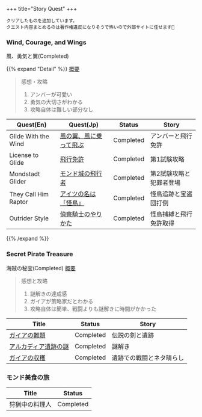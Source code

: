 +++
title="Story Quest"
+++

```
クリアしたものを追加しています。  
クエスト内容まとめるのは著作権違反になりそうで怖いので外部サイトに任せます🤪  
```

### Wind, Courage, and Wings
風、勇気と翼(Completed)

{{% expand "Detail" %}}
[概要](https://genshin-impact.fandom.com/ja/wiki/%E9%A2%A8%E3%80%81%E5%8B%87%E6%B0%97%E3%81%A8%E7%BF%BC)

> 感想・攻略  
> 1. アンバーが可愛い
> 2. 勇気の大切さがわかる
> 3. 攻略自体は難しい部分なし

| Quest(En)            | Quest(Jp)                                                                                                                                                    | Status    | Story        |
| -------------------- | ------------------------------------------------------------------------------------------------------------------------------------------------------------ | --------- | ------------ |
| Glide With the Wind  | [風の翼、風に乗って飛ぶ](https://genshin-impact.fandom.com/ja/wiki/%E9%A2%A8%E3%81%AE%E7%BF%BC%E3%80%81%E9%A2%A8%E3%81%AB%E4%B9%97%E3%81%A3%E3%81%A6%E9%A3%9B%E3%81%B6) | Completed | アンバーと飛行免許    |
| License to Glide     | [飛行免許](https://genshin-impact.fandom.com/ja/wiki/%E9%A3%9B%E8%A1%8C%E5%85%8D%E8%A8%B1)                                                                       | Completed | 第1試験攻略       |
| Mondstadt Glider     | [モンド城の飛行者](https://genshin-impact.fandom.com/ja/wiki/%E3%83%A2%E3%83%B3%E3%83%89%E5%9F%8E%E3%81%AE%E9%A3%9B%E8%A1%8C%E8%80%85)                               | Completed | 第2試験攻略と犯罪者登場 |
| They Call Him Raptor | [アイツの名は「怪鳥」](https://genshin-impact.fandom.com/ja/wiki/%E3%82%A2%E3%82%A4%E3%83%84%E3%81%AE%E5%90%8D%E3%81%AF%E3%80%8C%E6%80%AA%E9%B3%A5%E3%80%8D)           | Completed | 怪鳥追跡と宝盗団打倒   |
| Outrider Style       | [偵察騎士のやりかた](https://genshin-impact.fandom.com/ja/wiki/%E5%81%B5%E5%AF%9F%E9%A8%8E%E5%A3%AB%E3%81%AE%E3%82%84%E3%82%8A%E3%81%8B%E3%81%9F)                     | Completed | 怪鳥捕縛と飛行免許取得  |
{{% /expand %}}

### Secret Pirate Treasure
海賊の秘宝(Completed)
[概要](https://genshin-impact.fandom.com/ja/wiki/%E6%B5%B7%E8%B3%8A%E3%81%AE%E7%A7%98%E5%AE%9D)

> 感想と攻略  
> 1. 謎解きの達成感
> 2. ガイアが策略家だとわかる
> 3. 攻略自体は簡単、戦闘よりも謎解きに時間がかかった

| Title                                                                                                                                              | Status    | Story        |
| -------------------------------------------------------------------------------------------------------------------------------------------------- | --------- | ------------ |
| [ガイアの難題](https://genshin-impact.fandom.com/ja/wiki/%E3%82%AC%E3%82%A4%E3%82%A2%E3%81%AE%E9%9B%A3%E9%A1%8C)                                         | Completed | 伝説の剣と遺跡      |
| [アルカディア遺跡の謎](https://genshin-impact.fandom.com/ja/wiki/%E3%82%A2%E3%83%AB%E3%82%AB%E3%83%87%E3%82%A3%E3%82%A2%E9%81%BA%E8%B7%A1%E3%81%AE%E8%AC%8E) | Completed | 謎解き          |
| [ガイアの収穫](https://genshin-impact.fandom.com/ja/wiki/%E3%82%AC%E3%82%A4%E3%82%A2%E3%81%AE%E5%8F%8E%E7%A9%AB)                                         | Completed | 遺跡での戦闘とネタ晴らし |

### モンド美食の旅
| Title   | Status    |
| ------- | --------- |
| 狩猟中の料理人 | Completed |
